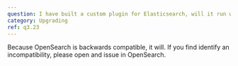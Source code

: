 ```yaml
---
question: I have built a custom plugin for Elasticsearch, will it run without modification on OpenSearch?
category: Upgrading
ref: q3.23
---
```

Because OpenSearch is backwards compatible, it will. If you find identify an incompatibility, please open and issue in OpenSearch.
